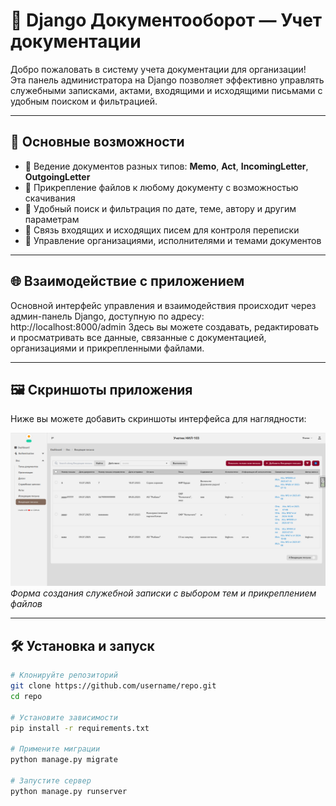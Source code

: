 # 📁 Django Документооборот — Учет документации

Добро пожаловать в систему учета документации для организации!  
Эта панель администратора на Django позволяет эффективно управлять служебными записками, актами, входящими и исходящими письмами с удобным поиском и фильтрацией.

---

## 🚀 Основные возможности

- 📄 Ведение документов разных типов: **Memo**, **Act**, **IncomingLetter**, **OutgoingLetter**  
- 📂 Прикрепление файлов к любому документу с возможностью скачивания  
- 🔎 Удобный поиск и фильтрация по дате, теме, автору и другим параметрам  
- 🔗 Связь входящих и исходящих писем для контроля переписки  
- 👥 Управление организациями, исполнителями и темами документов

---

## 🌐 Взаимодействие с приложением

Основной интерфейс управления и взаимодействия происходит через админ-панель Django, доступную по адресу:  
http://localhost:8000/admin
Здесь вы можете создавать, редактировать и просматривать все данные, связанные с документацией, организациями и прикрепленными файлами.

---

## 🖼 Скриншоты приложения

Ниже вы можете добавить скриншоты интерфейса для наглядности:



![Форма создания входящие письма](LSR/screenshots/2025-07-22_14-25-59.png)  
*Форма создания служебной записки с выбором тем и прикреплением файлов*

---

## 🛠 Установка и запуск

```bash
# Клонируйте репозиторий
git clone https://github.com/username/repo.git
cd repo

# Установите зависимости
pip install -r requirements.txt

# Примените миграции
python manage.py migrate

# Запустите сервер
python manage.py runserver
